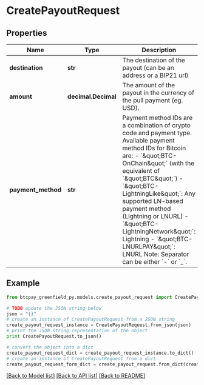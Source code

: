 # CreatePayoutRequest


## Properties
Name | Type | Description | Notes
------------ | ------------- | ------------- | -------------
**destination** | **str** | The destination of the payout (can be an address or a BIP21 url) | [optional] 
**amount** | **decimal.Decimal** | The amount of the payout in the currency of the pull payment (eg. USD). | [optional] 
**payment_method** | **str** | Payment method IDs are a combination of crypto code and payment type. Available payment method IDs for Bitcoin are:   - &#x60;\&quot;BTC-OnChain\&quot;&#x60; (with the equivalent of &#x60;\&quot;BTC\&quot;&#x60;)    -&#x60;\&quot;BTC-LightningLike\&quot;&#x60;: Any supported LN-based payment method (Lightning or LNURL)    - &#x60;\&quot;BTC-LightningNetwork\&quot;&#x60;: Lightning    - &#x60;\&quot;BTC-LNURLPAY\&quot;&#x60;: LNURL        Note: Separator can be either &#x60;-&#x60; or &#x60;_&#x60;. | [optional] 

## Example

```python
from btcpay_greenfield_py.models.create_payout_request import CreatePayoutRequest

# TODO update the JSON string below
json = "{}"
# create an instance of CreatePayoutRequest from a JSON string
create_payout_request_instance = CreatePayoutRequest.from_json(json)
# print the JSON string representation of the object
print CreatePayoutRequest.to_json()

# convert the object into a dict
create_payout_request_dict = create_payout_request_instance.to_dict()
# create an instance of CreatePayoutRequest from a dict
create_payout_request_form_dict = create_payout_request.from_dict(create_payout_request_dict)
```
[[Back to Model list]](../README.md#documentation-for-models) [[Back to API list]](../README.md#documentation-for-api-endpoints) [[Back to README]](../README.md)


